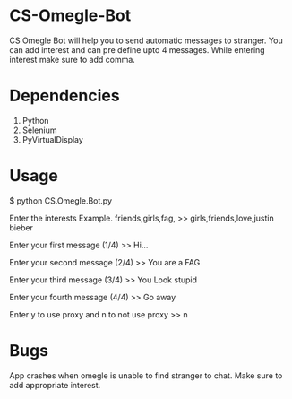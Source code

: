 # CS-Omegle-Bot
CS Omegle Bot will help you to send automatic messages to stranger. 
You can add interest and can pre define upto 4 messages.
While entering interest make sure to add comma.

# Dependencies
1. Python
2. Selenium
3. PyVirtualDisplay

# Usage 
$ python CS.Omegle.Bot.py

Enter the interests Example. friends,girls,fag, >> girls,friends,love,justin bieber 

Enter your first message (1/4) >> Hi... 

Enter your second message (2/4) >> You are a FAG 

Enter your third message (3/4) >> You Look stupid 

Enter your fourth message (4/4) >> Go away 

Enter y to use proxy and n to not use proxy >> n


# Bugs
App crashes when omegle is unable to find stranger to chat. Make sure to add appropriate interest.

